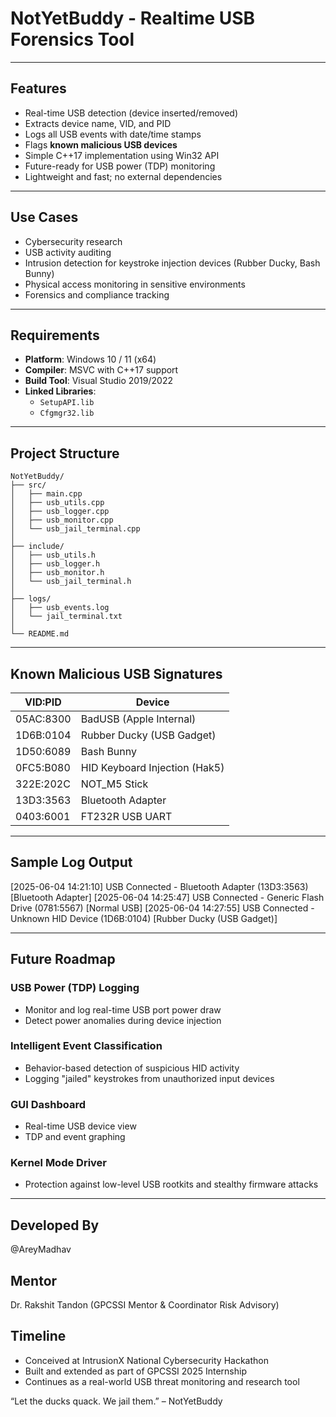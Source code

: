 # NotYetBuddy - Realtime USB Forensics Tool

---

## Features

- Real-time USB detection (device inserted/removed)
- Extracts device name, VID, and PID
- Logs all USB events with date/time stamps
- Flags **known malicious USB devices**
- Simple C++17 implementation using Win32 API
- Future-ready for USB power (TDP) monitoring
- Lightweight and fast; no external dependencies

---

## Use Cases

- Cybersecurity research
- USB activity auditing
- Intrusion detection for keystroke injection devices (Rubber Ducky, Bash Bunny)
- Physical access monitoring in sensitive environments
- Forensics and compliance tracking

---

## Requirements

- **Platform**: Windows 10 / 11 (x64)
- **Compiler**: MSVC with C++17 support
- **Build Tool**: Visual Studio 2019/2022
- **Linked Libraries**:  
  - `SetupAPI.lib`  
  - `Cfgmgr32.lib`

---

## Project Structure

```plaintext
NotYetBuddy/
├── src/
│   ├── main.cpp
│   ├── usb_utils.cpp
│   ├── usb_logger.cpp
│   ├── usb_monitor.cpp
│   └── usb_jail_terminal.cpp
│
├── include/
│   ├── usb_utils.h
│   ├── usb_logger.h
│   ├── usb_monitor.h
│   └── usb_jail_terminal.h
│
├── logs/
│   ├── usb_events.log
│   └── jail_terminal.txt
│
└── README.md
```
---

## Known Malicious USB Signatures

| VID:PID      | Device                          |
|--------------|----------------------------------|
| 05AC:8300    | BadUSB (Apple Internal)         |
| 1D6B:0104    | Rubber Ducky (USB Gadget)       |
| 1D50:6089    | Bash Bunny                      |
| 0FC5:B080    | HID Keyboard Injection (Hak5)   |
| 322E:202C    | NOT_M5 Stick                    |
| 13D3:3563    | Bluetooth Adapter               |
| 0403:6001    | FT232R USB UART                 |

---

## Sample Log Output

[2025-06-04 14:21:10] USB Connected - Bluetooth Adapter (13D3:3563) [Bluetooth Adapter]
[2025-06-04 14:25:47] USB Connected - Generic Flash Drive (0781:5567) [Normal USB]
[2025-06-04 14:27:55] USB Connected - Unknown HID Device (1D6B:0104) [Rubber Ducky (USB Gadget)]

---

## Future Roadmap

### USB Power (TDP) Logging
- Monitor and log real-time USB port power draw
- Detect power anomalies during device injection

### Intelligent Event Classification
- Behavior-based detection of suspicious HID activity
- Logging "jailed" keystrokes from unauthorized input devices

### GUI Dashboard
- Real-time USB device view
- TDP and event graphing

### Kernel Mode Driver
- Protection against low-level USB rootkits and stealthy firmware attacks

---

## Developed By
@AreyMadhav

## Mentor
Dr. Rakshit Tandon (GPCSSI Mentor & Coordinator Risk Advisory)

## Timeline
- Conceived at IntrusionX National Cybersecurity Hackathon
- Built and extended as part of GPCSSI 2025 Internship
- Continues as a real-world USB threat monitoring and research tool

“Let the ducks quack. We jail them.” – NotYetBuddy
